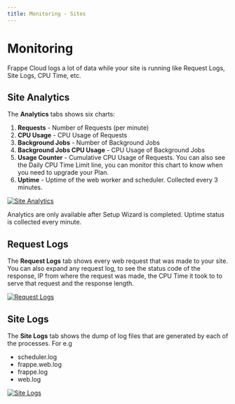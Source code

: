 ```yaml
---
title: Monitoring - Sites
---
```


# Monitoring

Frappe Cloud logs a lot of data while your site is running like Request Logs,
Site Logs, CPU Time, etc.

## Site Analytics

The **Analytics** tabs shows six charts:

1. **Requests** - Number of Requests (per minute)
2. **CPU Usage** - CPU Usage of Requests
3. **Background Jobs** - Number of Background Jobs
4. **Background Jobs CPU Usage** - CPU Usage of Background Jobs
5. **Usage Counter** - Cumulative CPU Usage of Requests. You can also see the
   Daily CPU Time Limit line, you can monitor this chart to know when you need
   to upgrade your Plan.
6. **Uptime** - Uptime of the web worker and scheduler. Collected every 3 minutes.

[![Site Analytics](/assets/press/images/docs/site-analytics.png)](/assets/press/images/docs/site-analytics.png)

Analytics are only available after Setup Wizard is completed. Uptime status is
collected every minute.

## Request Logs

The **Request Logs** tab shows every web request that was made to your site. You
can also expand any request log, to see the status code of the response, IP from
where the request was made, the CPU Time it took to to serve that request and
the response length.

[![Request Logs](/assets/press/images/docs/request-logs.png)](/assets/press/images/docs/request-logs.png)

## Site Logs

The **Site Logs** tab shows the dump of log files that are generated by each of
the processes. For e.g

- scheduler.log
- frappe.web.log
- frappe.log
- web.log

[![Site Logs](/assets/press/images/docs/site-logs.png)](/assets/press/images/docs/site-logs.png)
